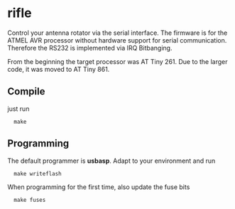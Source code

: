 # rifle
Control your antenna rotator via the serial interface. The firmware is for the ATMEL AVR processor
without hardware support for serial communication. Therefore the RS232 is implemented via IRQ Bitbanging.

From the beginning the target processor was AT Tiny 261. Due to the larger code, it was moved to AT Tiny 861.

## Compile
just run

      make

## Programming
The default programmer is **usbasp**. Adapt to your environment and run

      make writeflash

When programming for the first time, also update the fuse bits

      make fuses
